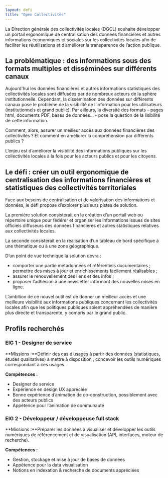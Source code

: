 ```yaml
---
layout: defi
title: "Open Collectivités"
---
```


La Direction générale des collectivités locales (DGCL) souhaite développer un portail ergonomique de centralisation des données financières et autres informations économiques et sociales sur les  collectivités locales afin de faciliter les réutilisations et d’améliorer la transparence de l’action publique. 

## La problématique : des informations sous des formats multiples et disséminées sur différents canaux 

Aujourd'hui les données financières et autres informations statistiques des collectivités locales sont diffusées par de nombreux acteurs de la sphère institutionnelle. Cependant, la dissémination des données sur différents canaux pose le problème de la visibilité de l’information pour les utilisateurs (institutionnels et grand public). Par ailleurs, la diversité des formats – pages html, documents PDF, bases de données… - pose la question de la lisibilité de cette information.

Comment, alors, assurer un meilleur accès aux données financières des collectivités ? Et comment en améliorer la compréhension par différents publics ? 

L’enjeu est d’améliorer la visibilité des informations publiques sur les collectivités locales à la fois pour les acteurs publics et pour les citoyens.

## Le défi : créer un outil ergonomique de centralisation des informations financières et statistiques des collectivités territoriales 

Face aux besoins de centralisation et de valorisation des informations et données, le défi propose d’explorer plusieurs pistes de solution.

La première solution consisterait en la création d’un portail web ou répertoire unique pour fédérer et organiser les informations issues de sites officiels diffuseurs des données financières et autres statistiques relatives aux collectivités locales.

La seconde consisterait en la réalisation d’un tableau de bord spécifique à une thématique ou à une zone géographique. 

D’un point de vue technique la solution devra : 
- comporter une partie métadonnées et référentiels documentaires ;
permettre des mises à jour et enrichissements facilement réalisables ;
- assurer le renouvellement des liens et des infos ;
- proposer l’adhésion à une newsletter informant des nouvelles mises en ligne. 

L’ambition de ce nouvel outil est de donner un meilleur accès et une meilleure visibilité aux informations publiques concernant les collectivités locales afin que les politiques publiques soient appréhendées de manière plus directe et transparente, y compris par le grand public. 

## Profils recherchés
### EIG 1 - Designer de service
**Missions :**Définir des cas d’usages à partir des données (statistiques, études qualitatives) à mettre à disposition ; concevoir les outils numériques correspondant à ces usages.

**Compétences :** 
- Designer de service
- Expérience en design UX appréciée
- Bonne expérience d’animation de co-construction, possiblement avec des acteurs publics
- Appétence pour l’animation de communauté

### EIG 2 - Développeur / développeuse full stack
**Missions :**Préparer les données à visualiser et développer les outils numériques de référencement et de visualisation (API, interfaces, moteur de recherche).

**Compétences :**
- Gestion, stockage et mise à jour de bases de données 
- Appétence pour la data visualisation 
- Notions en indexation & recherche de documents appréciées
